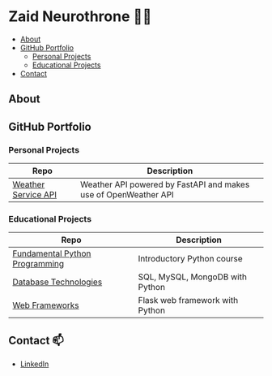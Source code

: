 # Zaid Neurothrone :man_technologist:

- [About](#about)
- [GitHub Portfolio](#github-portfolio)
    - [Personal Projects](#personal-projects)
    - [Educational Projects](#educational-projects)
- [Contact](#contact)

## About

## GitHub Portfolio

### Personal Projects

[weather-api]: https://github.com/neurothrone/weather-api

| Repo                               | Description                                                     |
|------------------------------------|-----------------------------------------------------------------|
| [Weather Service API][weather-api] | Weather API powered by FastAPI and makes use of OpenWeather API | 

### Educational Projects

[fundamental-python]: https://github.com/zn-ths/fundamental-python-project

[database-technology]: https://github.com/neurothrone/ths-car-spare-parts

[web-framework]: https://github.com/Flaskeneers/Pyhoot

| Repo                                                 | Description                     |
|------------------------------------------------------|---------------------------------|
| [Fundamental Python Programming][fundamental-python] | Introductory Python course      | 
| [Database Technologies][database-technology]         | SQL, MySQL, MongoDB with Python | 
| [Web Frameworks][web-framework]                      | Flask web framework with Python | 

[python]: https://github.com/neurothrone/python-programming-zaid-neurothrone

## Contact :mailbox:

[linkedin]: https://www.linkedin.com/in/neurothrone/

- [LinkedIn][linkedin]

